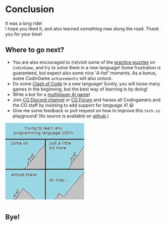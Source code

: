 # Conclusion

It was a long ride!\
I hope you liked it, and also learned something new along the road.
Thank you for your time!

## Where to go next?

- You are also encouraged to (re)visit some of the [practice puzzles](https://www.codingame.com/training) on `CodinGame`, and try to solve them in a new language! Some frustration is guaranteed, but expect also some nice '_A-ha!_' moments. As a bonus, some CodinGame `achievements` will also unlock.
- Do some [Clash of Code](https://www.codingame.com/multiplayer/clashofcode) in a new language! Surely, you will loose many games in the beginning, but the best way of learning is by doing!
- Write a bot for a [multiplayer AI game](https://www.codingame.com/multiplayer/bot-programming)!
- Join [CG Discord channel](https://discord.com/channels/466965651135922206/466965651135922208) or [CG Forum](https://www.codingame.com/forum/t/languages-update/1574) and harass all Codingamers and the CG staff by insisting to add support for _language X_! :smiley:
- Give me some feedback or pull request on how to improve this `tech.io` playground! (Its source is available on [github](https://github.com/tbali0524/playground-dvtfkqgd).)

![Meme](../pic/meme_outro.png)

## Bye!
